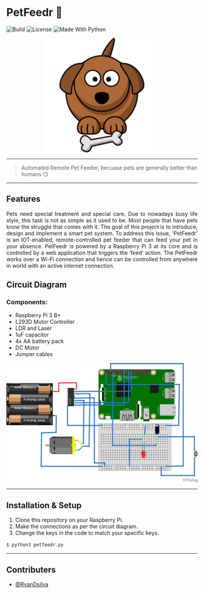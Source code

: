 # PetFeedr :dog:

![Build](https://img.shields.io/badge/build-passing-brightgreen.svg)
![License](https://img.shields.io/badge/license-MIT-blue.svg)
![Made With Python](https://img.shields.io/badge/Made%20With-Python-yellow.svg)

<p align="center">
  <a href="" rel="noopener" target="_blank">
 <img width=300px src="dog.png" alt="Header Image"></a>
</p>

---

> Automated Remote Pet Feeder, becuase pets are generally better than humans :smirk:

---

## Features

<p align="justify">
  Pets need special treatment and special care. Due to nowadays busy life style, this task is not as simple as it used to be. Most people that have pets know the struggle that comes with it. The goal of this project is to introduce, design and implement a smart pet system. To address this issue, ‘PetFeedr’ is an IOT-enabled, remote-controlled pet feeder that can feed your pet in your absence. PetFeedr is powered by a Raspberry Pi 3 at its core and is controlled by a web application that triggers the ‘feed’ action. The PetFeedr works over a Wi-Fi connection and hence can be controlled from anywhere in world with an active internet connection.
</p>

## Circuit Diagram

### Components:

- Raspberry Pi 3 B+
- L293D Motor Controller
- LDR and Laser
- 1uF capacitor
- 4x AA battery pack
- DC Motor
- Jumper cables

<div align="center">
  <img src="petfeeder.png" width=800px>
</div>

---

## Installation & Setup

1. Clone this repository on your Raspberry Pi.
2. Make the connections as per the circuit diagram.
3. Change the keys in the code to match your specific keys.

```sh
$ python3 petfeedr.py
```

---

## Contributers

- [@RyanDsilva](https://github.com/RyanDsilva)
